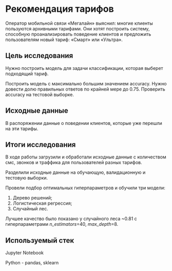 # Рекомендация тарифов

Оператор мобильной связи «Мегалайн» выяснил: многие клиенты пользуются архивными тарифами. Они хотят построить систему, способную проанализировать поведение клиентов и предложить пользователям новый тариф: «Смарт» или «Ультра».

## Цель исследования

Нужно построить модель для задачи классификации, которая выберет подходящий тариф.

Построить модель с максимально большим значением accuracy. Нужно довести долю правильных ответов по крайней мере до 0.75. Проверить accuracy на тестовой выборке.

## Исходные данные

В распоряжении данные о поведении клиентов, которые уже перешли на эти тарифы.

## Итоги исследования

В ходе работы загрузили и обработали исходные данные с количеством смс, звонков и траффика для пользователей разных тарифов.

Разделили исходные данные на обучающую, валидационную и тестовую выборки.

Провели подбор оптимальных гиперпараметров и обучили три модели:
1. Дерево решений;
2. Логистическая регрессия;
3. Случайный лес.

Лучшее качество было показано у случайного леса ~0.81 с гиперпараметрами *n_estimators*=40, *max_depth*=8.

## Используемый стек

Jupyter Notebook

Python - pandas, sklearn
